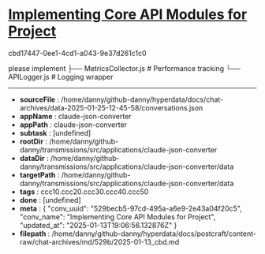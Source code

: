 # [Implementing Core API Modules for Project](https://claude.ai/chat/529becb5-97cd-495a-a6e9-2e43a04f20c5)

cbd17447-0ee1-4cd1-a043-9e37d261c1c0

please implement ├── MetricsCollector.js # Performance tracking
└── APILogger.js # Logging wrapper

---

* **sourceFile** : /home/danny/github-danny/hyperdata/docs/chat-archives/data-2025-01-25-12-45-58/conversations.json
* **appName** : claude-json-converter
* **appPath** : claude-json-converter
* **subtask** : [undefined]
* **rootDir** : /home/danny/github-danny/transmissions/src/applications/claude-json-converter
* **dataDir** : /home/danny/github-danny/transmissions/src/applications/claude-json-converter/data
* **targetPath** : /home/danny/github-danny/transmissions/src/applications/claude-json-converter/data
* **tags** : ccc10.ccc20.ccc30.ccc40.ccc50
* **done** : [undefined]
* **meta** : {
  "conv_uuid": "529becb5-97cd-495a-a6e9-2e43a04f20c5",
  "conv_name": "Implementing Core API Modules for Project",
  "updated_at": "2025-01-13T19:06:56.132876Z"
}
* **filepath** : /home/danny/github-danny/hyperdata/docs/postcraft/content-raw/chat-archives/md/529b/2025-01-13_cbd.md